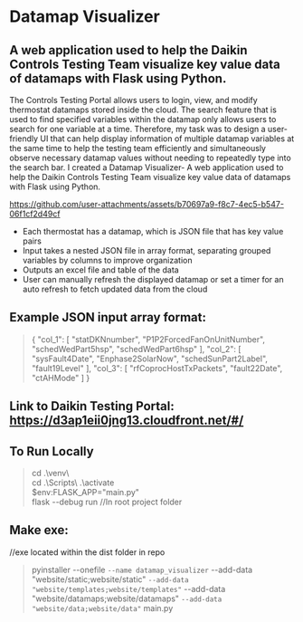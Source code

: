 # Datamap Visualizer
## A web application used to help the Daikin Controls Testing Team visualize key value data of datamaps with Flask using Python.
The Controls Testing Portal allows users to login, view, and modify thermostat datamaps stored inside the cloud. The search feature that is used to find specified variables within the datamap only allows users to search for one variable at a time. Therefore, my task was to design a user-friendly UI that can help display information of multiple datamap variables at the same time to help the testing team efficiently and simultaneously observe necessary datamap values without needing to repeatedly type into the search bar.
I created a Datamap Visualizer- A web application used to help the Daikin Controls Testing Team visualize key value data of datamaps with Flask using Python.

https://github.com/user-attachments/assets/b70697a9-f8c7-4ec5-b547-06f1cf2d49cf


- Each thermostat has a datamap, which is JSON file that has key value pairs
- Input takes a nested JSON file in array format, separating grouped variables by columns to improve organization
- Outputs an excel file and table of the data
- User can manually refresh the displayed datamap or set a timer for an auto refresh to fetch updated data from the cloud

## Example JSON input array format:
>{
>  "col_1": [
>    "statDKNnumber",
>    "P1P2ForcedFanOnUnitNumber",
>    "schedWedPart5hsp",
>    "schedWedPart6hsp"
>  ],
>  "col_2": [
>    "sysFault4Date",
>    "Enphase2SolarNow",
>    "schedSunPart2Label",
>    "fault19Level"
>  ],
>  "col_3": [
>    "rfCoprocHostTxPackets",
>    "fault22Date",
>    "ctAHMode"
>  ]
>}

## Link to Daikin Testing Portal: https://d3ap1eii0jng13.cloudfront.net/#/ 

## To Run Locally
> cd .\venv\  
> cd .\Scripts\ 
> .\activate   
> $env:FLASK_APP="main.py"   
> flask --debug run //In root project folder     

## Make exe:
//exe located within the dist folder in repo
> pyinstaller --onefile `
>  --name datamap_visualizer `
>  --add-data "website/static;website/static" `
>  --add-data "website/templates;website/templates" `
>  --add-data "website/datamaps;website/datamaps" `
>  --add-data "website/data;website/data" `
>  main.py
